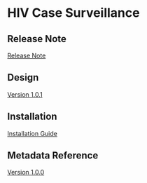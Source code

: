 # HIV Case Surveillance

## Release Note

[Release Note](#hiv-cs-release-note)

## Design

[Version 1.0.1](#hiv-cs-design)

## Installation

[Installation Guide](#hiv-cs-installation)

## Metadata Reference

[Version 1.0.0]()
